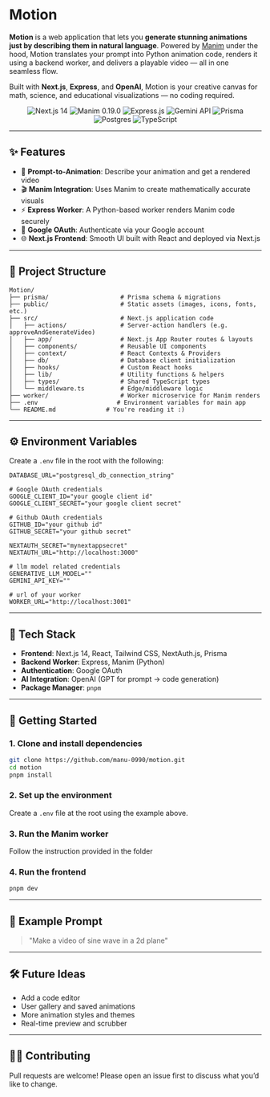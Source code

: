 # Motion

**Motion** is a web application that lets you **generate stunning animations just by describing them in natural language**. Powered by [Manim](https://docs.manim.community/) under the hood, Motion translates your prompt into Python animation code, renders it using a backend worker, and delivers a playable video — all in one seamless flow.

Built with **Next.js**, **Express**, and **OpenAI**, Motion is your creative canvas for math, science, and educational visualizations — no coding required.

<p align="center">
  <img src="https://img.shields.io/badge/Next.js-black?logo=next.js&logoColor=white" alt="Next.js 14" />
  <img src="https://img.shields.io/badge/Manim-0.19.0-blue" alt="Manim 0.19.0" />
  <img src="https://img.shields.io/badge/Express.js-%23404d59.svg?logo=express&logoColor=%2361DAFB" alt="Express.js" />
  <img src="https://img.shields.io/badge/Google%20Gemini-886FBF?logo=googlegemini&logoColor=fff" alt="Gemini API" />
  <img src="https://img.shields.io/badge/Prisma-2D3748?logo=prisma&logoColor=white" alt="Prisma" />
  <img src="https://img.shields.io/badge/Postgres-%23316192.svg?logo=postgresql&logoColor=white" alt="Postgres" />
  <img src="https://img.shields.io/badge/TypeScript-3178C6?logo=typescript&logoColor=fff" alt="TypeScript" />
</p>

---

## ✨ Features

* 🧠 **Prompt-to-Animation**: Describe your animation and get a rendered video
* 🎬 **Manim Integration**: Uses Manim to create mathematically accurate visuals
* ⚡ **Express Worker**: A Python-based worker renders Manim code securely
* 🔐 **Google OAuth**: Authenticate via your Google account
* 🌐 **Next.js Frontend**: Smooth UI built with React and deployed via Next.js

---

## 📁 Project Structure

```text
Motion/
├── prisma/                    # Prisma schema & migrations
├── public/                    # Static assets (images, icons, fonts, etc.)
├── src/                       # Next.js application code
│   ├── actions/               # Server-action handlers (e.g. approveAndGenerateVideo)
│   ├── app/                   # Next.js App Router routes & layouts
│   ├── components/            # Reusable UI components
│   ├── context/               # React Contexts & Providers
│   ├── db/                    # Database client initialization
│   ├── hooks/                 # Custom React hooks
│   ├── lib/                   # Utility functions & helpers
│   ├── types/                 # Shared TypeScript types
│   └── middleware.ts          # Edge/middleware logic
├── worker/                    # Worker microservice for Manim renders
├── .env                      # Environment variables for main app
└── README.md              # You're reading it :)
```

---

## ⚙️ Environment Variables

Create a `.env` file in the root with the following:

```env
DATABASE_URL="postgresql_db_connection_string"

# Google OAuth credentials 
GOOGLE_CLIENT_ID="your google client id"
GOOGLE_CLIENT_SECRET="your google client secret"

# Github OAuth credentials
GITHUB_ID="your github id"
GITHUB_SECRET="your github secret"

NEXTAUTH_SECRET="mynextappsecret"
NEXTAUTH_URL="http://localhost:3000"

# llm model related credentials 
GENERATIVE_LLM_MODEL=""
GEMINI_API_KEY=""

# url of your worker
WORKER_URL="http://localhost:3001"

```

---

## 🧱 Tech Stack

* **Frontend**: Next.js 14, React, Tailwind CSS, NextAuth.js, Prisma
* **Backend Worker**: Express, Manim (Python)
* **Authentication**: Google OAuth
* **AI Integration**: OpenAI (GPT for prompt → code generation)
* **Package Manager**: `pnpm`

---

## 🚀 Getting Started

### 1. Clone and install dependencies

```bash
git clone https://github.com/manu-0990/motion.git
cd motion
pnpm install
```

### 2. Set up the environment

Create a `.env` file at the root using the example above.

### 3. Run the Manim worker

Follow the instruction provided in the folder

### 4. Run the frontend

```bash
pnpm dev
```

---

## 🧪 Example Prompt

> "Make a video of sine wave in a 2d plane"

---

## 🛠️ Future Ideas

* Add a code editor
* User gallery and saved animations
* More animation styles and themes
* Real-time preview and scrubber


---

## 🧑‍💻 Contributing

Pull requests are welcome! Please open an issue first to discuss what you’d like to change.
